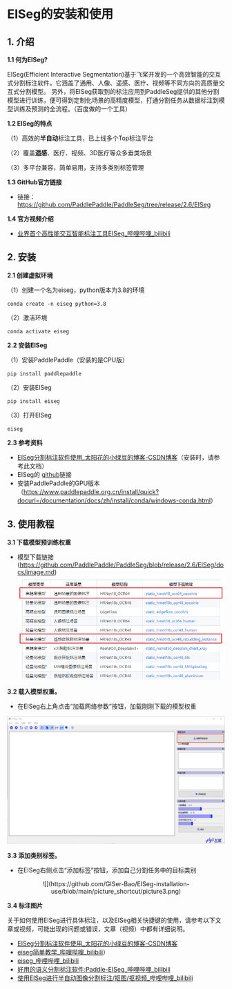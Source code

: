 # EISeg的安装和使用

## **1. 介绍**
**1.1 何为EISeg?**

EISeg(Efficient Interactive Segmentation)基于飞桨开发的一个高效智能的交互式分割标注软件。它涵盖了通用、人像、遥感、医疗、视频等不同方向的高质量交互式分割模型。 另外，将EISeg获取到的标注应用到PaddleSeg提供的其他分割模型进行训练，便可得到定制化场景的高精度模型，打通分割任务从数据标注到模型训练及预测的全流程。（百度做的一个工具）

**1.2 EISeg的特点**

（1）高效的**半自动**标注工具，已上线多个Top标注平台

（2）覆盖**遥感**、医疗、视频、3D医疗等众多垂类场景

（3）多平台兼容，简单易用，支持多类别标签管理

**1.3 GitHub官方链接**

* 链接：<https://github.com/PaddlePaddle/PaddleSeg/tree/release/2.6/EISeg>

**1.4 官方视频介绍**

* [业界首个高性能交互智能标注工具EISeg_哔哩哔哩_bilibili](https://www.bilibili.com/video/BV1sQ4y1r754/?spm_id_from=333.337.search-card.all.click&vd_source=03252c088981228940ef0422a6ef7695)

## **2. 安装**
**2.1 创建虚拟环境**

（1）创建一个名为eiseg，python版本为3.8的环境
```
conda create -n eiseg python=3.8
```
（2）激活环境
```
conda activate eiseg
```

**2.2 安装EISeg**

（1）安装PaddlePaddle（安装的是CPU版）
```
pip install paddlepaddle
```
（2）安装EISeg
```
pip install eiseg
```
（3）打开EISeg
```
eiseg
```

**2.3 参考资料**
* [EISeg分割标注软件使用_太阳花的小绿豆的博客-CSDN博客](https://blog.csdn.net/qq_37541097/article/details/120154543?ops_request_misc=%257B%2522request%255Fid%2522%253A%2522166747936816782414919113%2522%252C%2522scm%2522%253A%252220140713.130102334.pc%255Fblog.%2522%257D&request_id=166747936816782414919113&biz_id=0&utm_medium=distribute.pc_search_result.none-task-blog-2~blog~first_rank_ecpm_v1~rank_v31_ecpm-2-120154543-null-null.nonecase&utm_term=%E6%A0%87%E6%B3%A8&spm=1018.2226.3001.4450)（安装时，请参考此文档）
* EISeg的 [github](<https://github.com/PaddlePaddle/PaddleSeg/tree/release/2.6/EISeg>)链接 
* 安装PaddlePaddle的GPU版本（<https://www.paddlepaddle.org.cn/install/quick?docurl=/documentation/docs/zh/install/conda/windows-conda.html>）

## **3. 使用教程**

**3.1 下载模型预训练权重**

* 模型下载链接(https://github.com/PaddlePaddle/PaddleSeg/blob/release/2.6/EISeg/docs/image.md)
![](https://github.com/GISer-Bao/EISeg-installation-use/blob/main/picture_shortcut/picture1.png)


**3.2 载入模型权重。**

* 在EISeg右上角点击“加载网络参数”按钮，加载刚刚下载的模型权重

![](https://github.com/GISer-Bao/EISeg-installation-use/blob/main/picture_shortcut/picture2.png)


**3.3 添加类别标签。**

* 在EISeg右侧点击“添加标签”按钮，添加自己分割任务中的目标类别

<div align=center>
![](https://github.com/GISer-Bao/EISeg-installation-use/blob/main/picture_shortcut/picture3.png)
</div>

**3.4 标注图片**

关于如何使用EISeg进行具体标注，以及EISeg相关快捷键的使用，请参考以下文章或视频，可能出现的问题或错误，文章（视频）中都有详细说明。

* [EISeg分割标注软件使用_太阳花的小绿豆的博客-CSDN博客](https://blog.csdn.net/qq_37541097/article/details/120154543?ops_request_misc=%257B%2522request%255Fid%2522%253A%2522166747936816782414919113%2522%252C%2522scm%2522%253A%252220140713.130102334.pc%255Fblog.%2522%257D&request_id=166747936816782414919113&biz_id=0&utm_medium=distribute.pc_search_result.none-task-blog-2~blog~first_rank_ecpm_v1~rank_v31_ecpm-2-120154543-null-null.nonecase&utm_term=%E6%A0%87%E6%B3%A8&spm=1018.2226.3001.4450)
* [eiseg简单教学_哔哩哔哩_bilibili](https://www.bilibili.com/video/BV1dQ4y1674A/?spm_id_from=333.337.search-card.all.click&vd_source=03252c088981228940ef0422a6ef7695)）
* [eiseg_哔哩哔哩_bilibili](https://www.bilibili.com/video/BV1PR4y197Pk/?spm_id_from=333.337.search-card.all.click&vd_source=03252c088981228940ef0422a6ef7695)
* [好用的语义分割标注软件:Paddle-EISeg_哔哩哔哩_bilibili](https://www.bilibili.com/video/BV1e8411Y78k/?spm_id_from=333.337.search-card.all.click&vd_source=03252c088981228940ef0422a6ef7695)
* [使用EISeg进行半自动图像分割标注/抠图/抠视频_哔哩哔哩_bilibili](https://www.bilibili.com/video/BV1944y1f7P1/?spm_id_from=333.337.search-card.all.click&vd_source=03252c088981228940ef0422a6ef7695)
